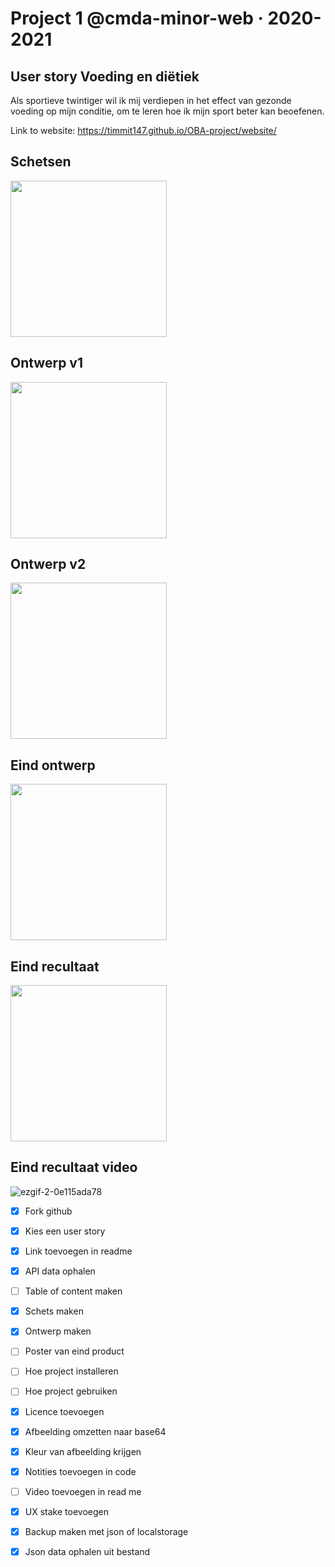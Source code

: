 # Project 1 @cmda-minor-web · 2020-2021

## User story Voeding en diëtiek 
Als sportieve twintiger wil ik mij verdiepen in het effect van gezonde voeding op mijn conditie, om te leren hoe ik mijn sport beter kan beoefenen.

Link to website: https://timmit147.github.io/OBA-project/website/

## Schetsen
<img src="https://user-images.githubusercontent.com/29665951/158983933-e324cf02-85e9-47e1-8111-acf757d7f0aa.png"  width="250px">


## Ontwerp v1

<img src="https://user-images.githubusercontent.com/29665951/158984064-70cc3839-3d83-40c5-b9f9-a0952e17f087.png"  width="250px">

## Ontwerp v2

<img src="https://user-images.githubusercontent.com/29665951/158984215-71c14040-18fb-4942-85f8-0e81b9af7b6d.png"  width="250px">

## Eind ontwerp

<img src="https://user-images.githubusercontent.com/29665951/158984599-d18d1198-971e-4c05-9f16-e04e2eb80649.png"  width="250px">


## Eind recultaat

<img src="https://user-images.githubusercontent.com/29665951/158983589-eef88cbd-093b-4213-9e95-fd6cbf92a2bc.png"  width="250px">

## Eind recultaat video

![ezgif-2-0e115ada78](https://user-images.githubusercontent.com/29665951/158986066-7109bb15-b4f1-460f-95d2-72b8fb98e9e1.gif)


- [x] Fork github
- [x] Kies een user story
- [x] Link toevoegen in readme
- [x] API data ophalen
- [ ] Table of content maken
- [x] Schets maken
- [x] Ontwerp maken
- [ ] Poster van eind product
- [ ] Hoe project installeren
- [ ] Hoe project gebruiken
- [x] Licence toevoegen
- [x] Afbeelding omzetten naar base64
- [x] Kleur van afbeelding krijgen
- [x] Notities toevoegen in code
- [ ] Video toevoegen in read me
- [x] UX stake toevoegen
- [x] Backup maken met json of localstorage
- [x] Json data ophalen uit bestand



